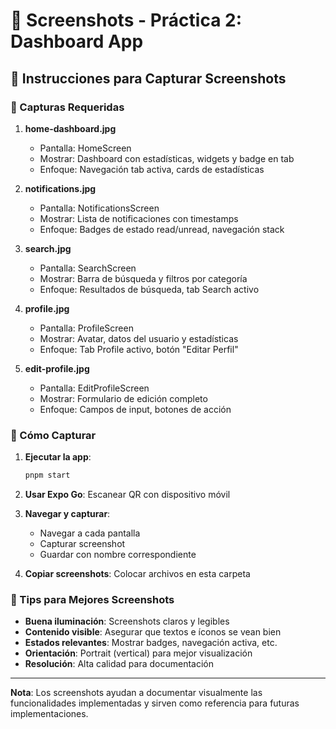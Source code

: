 # 📸 Screenshots - Práctica 2: Dashboard App

## 📱 Instrucciones para Capturar Screenshots

### 🎯 Capturas Requeridas

1. **home-dashboard.jpg**
   - Pantalla: HomeScreen
   - Mostrar: Dashboard con estadísticas, widgets y badge en tab
   - Enfoque: Navegación tab activa, cards de estadísticas

2. **notifications.jpg**  
   - Pantalla: NotificationsScreen
   - Mostrar: Lista de notificaciones con timestamps
   - Enfoque: Badges de estado read/unread, navegación stack

3. **search.jpg**
   - Pantalla: SearchScreen
   - Mostrar: Barra de búsqueda y filtros por categoría
   - Enfoque: Resultados de búsqueda, tab Search activo

4. **profile.jpg**
   - Pantalla: ProfileScreen  
   - Mostrar: Avatar, datos del usuario y estadísticas
   - Enfoque: Tab Profile activo, botón "Editar Perfil"

5. **edit-profile.jpg**
   - Pantalla: EditProfileScreen
   - Mostrar: Formulario de edición completo
   - Enfoque: Campos de input, botones de acción

### 📲 Cómo Capturar

1. **Ejecutar la app**:
   ```bash
   pnpm start
   ```

2. **Usar Expo Go**: Escanear QR con dispositivo móvil

3. **Navegar y capturar**: 
   - Navegar a cada pantalla
   - Capturar screenshot
   - Guardar con nombre correspondiente

4. **Copiar screenshots**: Colocar archivos en esta carpeta

### 🎨 Tips para Mejores Screenshots

- **Buena iluminación**: Screenshots claros y legibles
- **Contenido visible**: Asegurar que textos e íconos se vean bien
- **Estados relevantes**: Mostrar badges, navegación activa, etc.
- **Orientación**: Portrait (vertical) para mejor visualización
- **Resolución**: Alta calidad para documentación

---

**Nota**: Los screenshots ayudan a documentar visualmente las funcionalidades implementadas y sirven como referencia para futuras implementaciones.